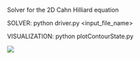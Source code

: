 Solver for the 2D Cahn Hilliard equation

SOLVER: python driver.py <input_file_name>

VISUALIZATION: python plotContourState.py

<img src="https://github.com/adegenna/cahnhilliard_2d/blob/master/ch2d.png">
